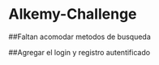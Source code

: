 # Alkemy-Challenge

##Faltan acomodar metodos de busqueda

##Agregar el login y registro autentificado
